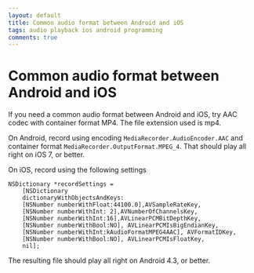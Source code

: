 ```yaml
---
layout: default
title: Common audio format between Android and iOS
tags: audio playback ios android programming
comments: true
---
```

# Common audio format between Android and iOS

If you need a common audio format between Android and iOS, try AAC codec with container format MP4\. The file extension used is mp4.

On Android, record using encoding `MediaRecorder.AudioEncoder.AAC` and container format `MediaRecorder.OutputFormat.MPEG_4`. That should play all right on iOS 7, or better.

On iOS, record using the following settings

```objc
NSDictionary *recordSettings = 
    [NSDictionary
    dictionaryWithObjectsAndKeys:
    [NSNumber numberWithFloat:44100.0],AVSampleRateKey,
    [NSNumber numberWithInt: 2],AVNumberOfChannelsKey,
    [NSNumber numberWithInt:16],AVLinearPCMBitDepthKey,
    [NSNumber numberWithBool:NO], AVLinearPCMIsBigEndianKey,
    [NSNumber numberWithInt:kAudioFormatMPEG4AAC], AVFormatIDKey,
    [NSNumber numberWithBool:NO], AVLinearPCMIsFloatKey,
    nil];
```

The resulting file should play all right on Android 4.3, or better.
